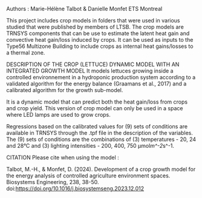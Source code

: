 Authors : Marie-Hélène Talbot & Danielle Monfet ETS Montreal

This project includes crop models in folders that were used in various studied that were published by members of LTSB. The crop models are TRNSYS components that can be use to estimate the latent heat gain and convective heat gain/loss induced by crops. It can be used as inputs to the Type56 Multizone Building to include crops as internal heat gains/losses to a thermal zone.

DESCRIPTION OF THE CROP (LETTUCE) DYNAMIC MODEL WITH AN INTEGRATED GROWTH MODEL
It models lettuces growing inside a controlled environnement in a hydroponic production system according to a validated algorithm for the energy balance (Graamans et al., 2017) and a calibrated algorithm for the growth sub-model.

It is a dynamic model that can predict both the heat gain/loss from crops and crop yield. 
This version of crop model can only be used in a space where LED lamps are used to grow crops.

Regressions based on the calibrated values for (9) sets of conditions are available in TRNSYS through the .tpf file in the description of the variables.
The (9) sets of conditions are the combinations of (3) temperatures - 20, 24 and 28°C and (3) lighting intensities - 200, 400, 750 μmol*m^-2*s^-1.

CITATION
Please cite when using the model :

Talbot, M.-H., & Monfet, D. (2024). Development of a crop growth model for the energy analysis of controlled agriculture environment spaces. Biosystems Engineering, 238, 38-50. doi:https://doi.org/10.1016/j.biosystemseng.2023.12.012
